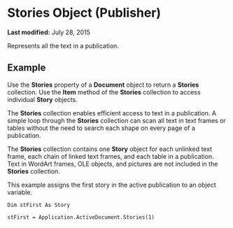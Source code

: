 
# Stories Object (Publisher)

 **Last modified:** July 28, 2015

Represents all the text in a publication.

## Example

Use the  **Stories** property of a **Document** object to return a **Stories** collection. Use the **Item** method of the **Stories** collection to access individual **Story** objects.



The  **Stories** collection enables efficient access to text in a publication. A simple loop through the **Stories** collection can scan all text in text frames or tables without the need to search each shape on every page of a publication.



The  **Stories** collection contains one **Story** object for each unlinked text frame, each chain of linked text frames, and each table in a publication. Text in WordArt frames, OLE objects, and pictures are not included in the **Stories** collection.



This example assigns the first story in the active publication to an object variable.




```
Dim stFirst As Story 
 
stFirst = Application.ActiveDocument.Stories(1)
```

